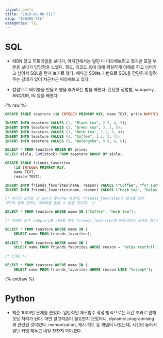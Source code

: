 ```yaml
---
layout: posts
title: "2019-02-06-TIL"
slug: "190206-TIL"
categories: TIL
---
```


# SQL


* MDN 장고 튜토리얼을 보다가, 어지간해서는 일단 다 따라해보려고 했지만 모델 부분을 보다가 답답함을 느꼈다. 필드, 레코드 등에 대해 확실하게 이해를 하고 넘어가고 싶어서 SQL을 먼저 보기로 했다. 때마침 SQlite 기반으로 SQL을 간단하게 알려주는 강의가 있어 차근차근 따라해보고 있다. 

* 칼럼으로 테이블을 만들고 행을 추가하는 법을 배웠다. 간단한 정렬법, subquery, AND/OR, IN 등을 배웠다. 

{% raw %}
```sql
CREATE TABLE teastore (id INTEGER PRIMARY KEY, name TEXT, price NUMERIC, stock INTEGER, aisle INTEGER);

INSERT INTO teastore VALUES (1, "Black tea", 2.5, 4, 5);
INSERT INTO teastore VALUES (2, "Green tea", 3, 2, 5);
INSERT INTO teastore VALUES (3, "Herb tea", 2.1, 3, 4);
INSERT INTO teastore VALUES (4, "Coffee", 1.5, 2, 4);
INSERT INTO teastore VALUES (5, "Wulongcha", 4.0, 4, 6);

SELECT * FROM teastore ORDER BY price;
SELECT aisle, SUM(stock) FROM teastore GROUP BY aisle;

CREATE TABLE friends_favorites
    (id INTEGER PRIMARY KEY,
    name TEXT,
    reason TEXT);

INSERT INTO friends_favorites(name, reason) VALUES ("Coffee", "for survival in workspace");
INSERT INTO friends_favorites(name, reason) VALUES ("Herb tea", "helps restfull sleep");

/* 우리가 원하는 건 친구가 좋아하는 차인데, friends_favorites가 변경될 경우 
의도와 달리 원하는 데이터를 얻을 수 없을 것이다. */

SELECT * FROM teastore WHERE name IN ("Coffee", "Herb tea");

/* 아래와 같이 subquery를 사용할 경우 friends_favorites에 변동사항이 생겨도 최신으로 유지된다 */

SELECT * FROM teastore WHERE name IN (
    SELECT name FROM friends_favorites);
    
SELECT * FROM teastore WHERE name IN (
    SELECT name FROM friends_favorites WHERE reason = "helps restfull sleep");
    
/* LIKE */

SELECT * FROM teastore WHERE name IN (
    SELECT name FROM friends_favorites WHERE reason LIKE "%sleep%");
```
{% endraw %}

# Python

* 백준 1003번 문제를 풀었다. 일반적인 재귀함수 작성 방식으로는 시간 초과로 인해 오답 처리가 된다. 어떤 알고리즘이 필요한지 보았더니, dynamic programming과 관련된 것이었다. memorization, 캐시 히트 등 개념이 나왔는데, 시간이 늦어서 일단 커밋 해두고 내일 찬찬히 봐야겠다. 

